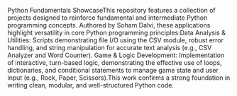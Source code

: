 Python Fundamentals ShowcaseThis repository features a collection of projects designed to reinforce fundamental and intermediate Python programming concepts.
Authored by Soham Dalvi, these applications highlight versatility in core Python programming principles:Data Analysis & Utilities: Scripts demonstrating file I/O using the CSV module, robust error handling, and string manipulation for accurate text analysis (e.g., CSV Analyzer and Word Counter).
Game & Logic Development: Implementation of interactive, turn-based logic, demonstrating the effective use of loops, dictionaries, and conditional statements to manage game state and user input (e.g., Rock, Paper, Scissors).This work confirms a strong foundation in writing clean, modular, and well-structured Python code.
